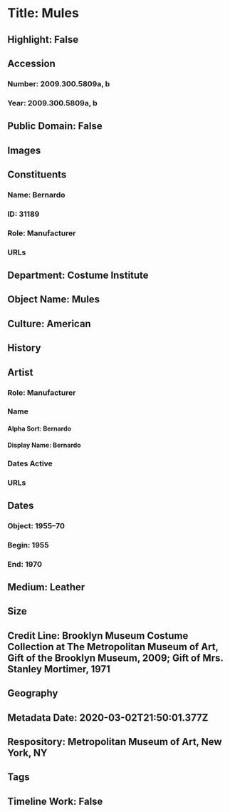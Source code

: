 # Title: Mules
## Highlight: False
## Accession
### Number: 2009.300.5809a, b
### Year: 2009.300.5809a, b
## Public Domain: False
## Images
## Constituents
### Name: Bernardo
### ID: 31189
### Role: Manufacturer
### URLs
## Department: Costume Institute
## Object Name: Mules
## Culture: American
## History
## Artist
### Role: Manufacturer
### Name
#### Alpha Sort: Bernardo
#### Display Name: Bernardo
### Dates Active
### URLs
## Dates
### Object: 1955–70
### Begin: 1955
### End: 1970
## Medium: Leather
## Size
## Credit Line: Brooklyn Museum Costume Collection at The Metropolitan Museum of Art, Gift of the Brooklyn Museum, 2009; Gift of Mrs. Stanley Mortimer, 1971
## Geography
## Metadata Date: 2020-03-02T21:50:01.377Z
## Respository: Metropolitan Museum of Art, New York, NY
## Tags
## Timeline Work: False